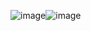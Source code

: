![image](https://user-images.githubusercontent.com/105786517/224953942-a8acb7c1-63e1-4a0c-a8a9-879c24d5b026.png)![image](https://user-images.githubusercontent.com/105786517/224956214-780499e5-679e-4345-afc5-d1c6c2564026.png)

